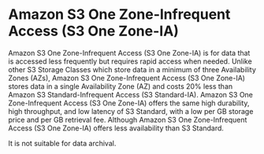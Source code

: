 # Amazon S3 One Zone-Infrequent Access (S3 One Zone-IA)

Amazon S3 One Zone-Infrequent Access (S3 One Zone-IA) is for data that is accessed less frequently but requires rapid access when needed. Unlike other S3 Storage Classes which store data in a minimum of three Availability Zones (AZs), Amazon S3 One Zone-Infrequent Access (S3 One Zone-IA) stores data in a single Availability Zone (AZ) and costs 20% less than Amazon S3 Standard-Infrequent Access (S3 Standard-IA). Amazon S3 One Zone-Infrequent Access (S3 One Zone-IA) offers the same high durability, high throughput, and low latency of S3 Standard, with a low per GB storage price and per GB retrieval fee. Although Amazon S3 One Zone-Infrequent Access (S3 One Zone-IA) offers less availability than S3 Standard.

It is not suitable for data archival.
